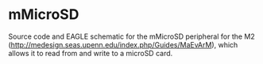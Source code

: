 mMicroSD
========

Source code and EAGLE schematic for the mMicroSD peripheral for the M2 (http://medesign.seas.upenn.edu/index.php/Guides/MaEvArM), which allows it to read from and write to a microSD card.
